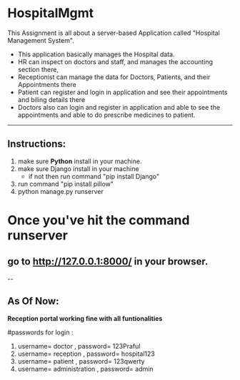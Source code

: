 # HospitalMgmt
This Assignment is all about a server-based Application called "Hospital Management System".

* This application basically manages the Hospital data.
* HR can inspect on doctors and staff, and manages the accounting section there,
* Receptionist can manage the data for Doctors, Patients, and their Appointments there
* Patient can register and login in application and see their appointments and biling details there
* Doctors also can login and register in application and able to see the appointments and able to do prescribe medicines to patient.

---

## Instructions:
1. make sure **Python** install in your machine.
2. make sure Django install in your machine
    - if not then run command "pip install Django"
3. run command "pip install pillow"
4. python manage.py runserver


# Once you've hit the command runserver
## go to http://127.0.0.1:8000/ in your browser.
--
## As Of Now:
**Reception portal working fine with all funtionalities**


#passwords for login :

1. username= doctor , password= 123Praful
2. username= reception , password= hospital123
3. username= patient , password= 123qwerty
4. username= administration , password= admin


    
